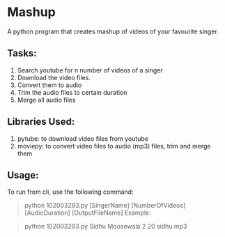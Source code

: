 # Mashup

A python program that creates mashup of videos of your favourite singer.

## Tasks:

1. Search youtube for n number of videos of a singer
2. Download the video files.
3. Convert them to audio
4. Trim the audio files to certain duration
5. Merge all audio files

## Libraries Used:

1. pytube: to download video files from youtube
2. moviepy:	to convert video files to audio (mp3) files, trim and merge them

## Usage:

To run from cli, use the following command:

> python 102003293.py [SingerName] [NumberOfVideos] [AudioDuration] [OutputFileName] 
Example:

> python 102003293.py Sidhu Moosewala 2 20 sidhu.mp3
